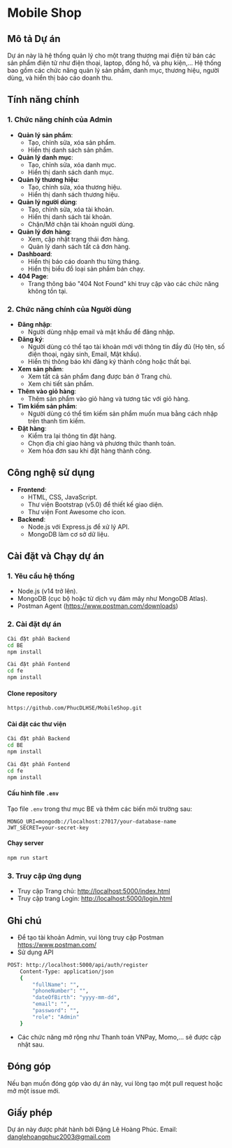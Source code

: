 # Mobile Shop

## Mô tả Dự án

Dự án này là hệ thống quản lý cho một trang thương mại điện tử bán các sản phẩm điện tử như điện thoại, laptop, đồng hồ, và phụ kiện,... Hệ thống bao gồm các chức năng quản lý sản phẩm, danh mục, thương hiệu, người dùng, và hiển thị báo cáo doanh thu.

## Tính năng chính

### 1. Chức năng chính của Admin
- **Quản lý sản phẩm**:
  - Tạo, chỉnh sửa, xóa sản phẩm.
  - Hiển thị danh sách sản phẩm.
- **Quản lý danh mục**:
  - Tạo, chỉnh sửa, xóa danh mục.
  - Hiển thị danh sách danh mục.
- **Quản lý thương hiệu**:
  - Tạo, chỉnh sửa, xóa thương hiệu.
  - Hiển thị danh sách thương hiệu.
- **Quản lý người dùng**:
  - Tạo, chỉnh sửa, xóa tài khoản.
  - Hiển thị danh sách tài khoản.
  - Chặn/Mở chặn tài khoản người dùng.
- **Quản lý đơn hàng**:
  - Xem, cập nhật trạng thái đơn hàng.
  - Quản lý danh sách tất cả đơn hàng.  
- **Dashboard**:
  - Hiển thị báo cáo doanh thu từng tháng.
  - Hiển thị biểu đồ loại sản phẩm bán chạy.
- **404 Page**:
  - Trang thông báo "404 Not Found" khi truy cập vào các chức năng không tồn tại.

### 2. Chức năng chính của Người dùng
- **Đăng nhập**:
  - Người dùng nhập email và mật khẩu để đăng nhập.
- **Đăng ký**:
  - Người dùng có thể tạo tài khoản mới với thông tin đầy đủ (Họ tên, số điện thoại, ngày sinh, Email, Mật khẩu).
  - Hiển thị thông báo khi đăng ký thành công hoặc thất bại.
- **Xem sản phẩm**:
  - Xem tất cả sản phẩm đang được bán ở Trang chủ.
  - Xem chi tiết sản phẩm.
- **Thêm vào giỏ hàng**:
  - Thêm sản phẩm vào giỏ hàng và tương tác với giỏ hàng.
- **Tìm kiếm sản phẩm**:
  - Người dùng có thể tìm kiếm sản phẩm muốn mua bằng cách nhập trên thanh tìm kiếm.
- **Đặt hàng**:
  - Kiểm tra lại thông tin đặt hàng.
  - Chọn địa chỉ giao hàng và phương thức thanh toán.
  - Xem hóa đơn sau khi đặt hàng thành công.

## Công nghệ sử dụng
- **Frontend**:
  - HTML, CSS, JavaScript.
  - Thư viện Bootstrap (v5.0) để thiết kế giao diện.
  - Thư viện Font Awesome cho icon.
- **Backend**:
  - Node.js với Express.js để xử lý API.
  - MongoDB làm cơ sở dữ liệu.

## Cài đặt và Chạy dự án

### 1. Yêu cầu hệ thống
- Node.js (v14 trở lên).
- MongoDB (cục bộ hoặc từ dịch vụ đám mây như MongoDB Atlas).
- Postman Agent (https://www.postman.com/downloads)

### 2. Cài đặt dự án
```bash 
Cài đặt phần Backend
cd BE
npm install

Cài đặt phần Fontend
cd fe
npm install
```

#### Clone repository
```bash
https://github.com/PhucDLHSE/MobileShop.git
```

#### Cài đặt các thư viện
```bash 
Cài đặt phần Backend
cd BE
npm install

Cài đặt phần Fontend
cd fe
npm install
```

#### Cấu hình file `.env`
Tạo file `.env` trong thư mục BE và thêm các biến môi trường sau:
```env
MONGO_URI=mongodb://localhost:27017/your-database-name
JWT_SECRET=your-secret-key
```

#### Chạy server
```bash
npm run start
```
### 3. Truy cập ứng dụng
- Truy cập Trang chủ: [http://localhost:5000/index.html](http://localhost:5000/index.html)
- Truy cập trang Login: [http://localhost:5000/login.html](http://localhost:5000/login.html)

## Ghi chú
- Để tạo tài khoản Admin, vui lòng truy cập Postman https://www.postman.com/
- Sử dụng API 
```bash
POST: http://localhost:5000/api/auth/register
    Content-Type: application/json
    {
        "fullName": "",
        "phoneNumber": "",
        "dateOfBirth": "yyyy-mm-dd",
        "email": "",
        "password": "",
        "role": "Admin"
    }
```

- Các chức năng mở rộng như Thanh toán VNPay, Momo,... sẽ được cập nhật sau.

## Đóng góp
Nếu bạn muốn đóng góp vào dự án này, vui lòng tạo một pull request hoặc mở một issue mới.

## Giấy phép
Dự án này được phát hành bởi Đặng Lê Hoàng Phúc.
Email: danglehoangphuc2003@gmail.com
